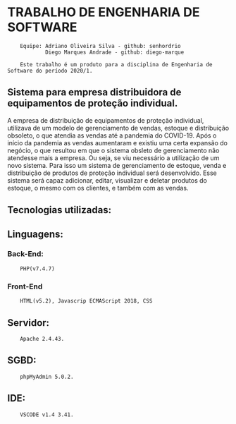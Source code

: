 # **TRABALHO DE ENGENHARIA DE SOFTWARE**

        Equipe: Adriano Oliveira Silva - github: senhordrio
                Diego Marques Andrade - github: diego-marque

        Este trabalho é um produto para a disciplina de Engenharia de Software do período 2020/1.

## **Sistema para empresa distribuidora de equipamentos de proteção individual.**
A empresa de distribuição de equipamentos de proteção individual, utilizava de um modelo
de gerenciamento de vendas, estoque e distribuição obsoleto, o que atendia as vendas até a pandemia do COVID-19.
Após o início da pandemia as vendas aumentaram e existiu uma certa expansão do negócio, o que
resultou em que o sistema obsleto de gerenciamento não atendesse mais a empresa. Ou seja, se viu necessário a utilização de um novo sistema.
Para isso um sistema de gerenciamento de estoque, venda e distribuição de produtos de proteção
individual será desenvolvido.
Esse sistema será capaz adicionar, editar, visualizar e deletar produtos do estoque, o mesmo com
os clientes, e também com as vendas.

## **Tecnologias utilizadas:**

## **Linguagens:** 

### **Back-End:**
        PHP(v7.4.7) 
### **Front-End**
        HTML(v5.2), Javascrip ECMAScript 2018, CSS
## **Servidor:**
        Apache 2.4.43.

## **SGBD:** 
        phpMyAdmin 5.0.2.
## **IDE:**
        VSCODE v1.4 3.41.